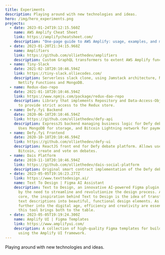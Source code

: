 ```yaml
---
title: Experiments
description: Playing around with new technologies and ideas.
hero: /img/hero_experiments.png
projects:
  - date: 2023-01-24T19:12:15.560Z
    name: AWS Amplify Cheat Sheet
    link: https://amplifycheatsheet.com/
    description: "One-page guide to AWS Amplify: usage, examples, and more. "
  - date: 2023-01-20T21:34:15.968Z
    name: Amplifiers
    link: https://github.com/olliethedev/amplifiers
    description: Custom GraphQL transformers to extent AWS Amplify functionality.
  - name: Tiny-Slack
    date: 2021-02-18T20:10:46.594Z
    link: https://tiny-slack.olliecodes.com/
    description: Serverless slack clone, using Jamstack architecture, Next.js,
      Netlify Functions and MongoDB.
  - name: Redux-dao-repo
    date: 2021-01-18T20:10:46.594Z
    link: https://www.npmjs.com/package/redux-dao-repo
    description: Library that implements Repository and Data-Access-Object patterns
      to provide strict access to the Redux store.
  - name: Defy.fyi Backend
    date: 2020-06-18T20:10:46.594Z
    link: https://github.com/olliethedev/defy-api
    description: ExpressJS backend managing business logic for Defy debate platform.
      Uses MongoDB for storage, and Bitcoin Lightning network for payments.
  - name: Defy.fyi Frontend
    date: 2020-10-18T20:10:46.594Z
    link: https://github.com/olliethedev/defy-ui
    description: ReactJS front end for Defy debate platform. Allows users deposit
      Bitcoin, create and vote on debates.
  - name: Dais Platform
    date: 2019-11-18T20:10:46.594Z
    link: https://github.com/olliethedev/dais-social-platform
    description: Original smart contract implementation of the Defy debate platform.
  - date: 2023-05-05T19:16:23.277Z
    link: https://www.texttodesign.ai/
    name: Text To Design | Figma AI Assistant
    description: Text to Design, an innovative AI-powered Figma plugin, is inspired
      by the need to streamline and revolutionize the design process. At its
      core, the inspiration behind Text to Design is the idea of transforming
      text descriptions into beautiful, functional design elements. As we move
      further into the digital age, efficiency and creativity are essential, and
      this tool brings both to the table.
  - date: 2023-05-05T19:19:24.300Z
    name: Amplify UI | Figma Templates
    link: https://www.amplifyui.com/
    description: A collection of high-quality Figma templates for building websites
      using the Amplify UI framework.
---
```


Playing around with new technologies and ideas.